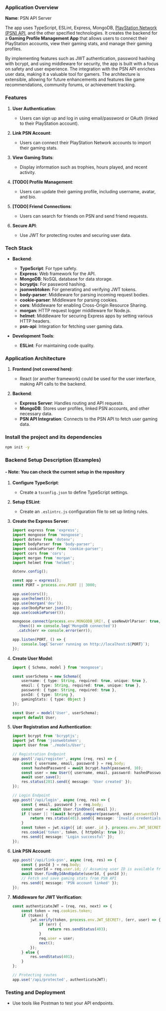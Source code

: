 ### Application Overview

**Name**: PSN API Server

The app uses TypeScript, ESLint, Express, MongoDB, [PlayStation Network (PSN) API](https://andshrew.github.io/PlayStation-Trophies/#/APIv2), and the other specified technologies. It creates the backend for a **Gaming Profile Management App** that allows users to connect their PlayStation accounts, view their gaming stats, and manage their gaming profiles.

By implementing features such as JWT authentication, password hashing with bcrypt, and using middleware for security, the app is built with a focus on safety and user experience. The integration with the PSN API enriches user data, making it a valuable tool for gamers. The architecture is extensible, allowing for future enhancements and features like game recommendations, community forums, or achievement tracking.

### Features

1. **User Authentication**:
   - Users can sign up and log in using email/password or OAuth (linked to their PlayStation account).

2. **Link PSN Account**:
   - Users can connect their PlayStation Network accounts to import their gaming stats.

3. **View Gaming Stats**:
   - Display information such as trophies, hours played, and recent activity.

4. **[TODO] Profile Management**:
   - Users can update their gaming profile, including username, avatar, and bio.

5. **[TODO] Friend Connections**:
   - Users can search for friends on PSN and send friend requests.

6. **Secure API**:
   - Use JWT for protecting routes and securing user data.

### Tech Stack

- **Backend**:
  - **TypeScript**: For type safety.
  - **Express**: Web framework for the API.
  - **MongoDB**: NoSQL database for data storage.
  - **bcryptjs**: For password hashing.
  - **jsonwebtoken**: For generating and verifying JWT tokens.
  - **body-parser**: Middleware for parsing incoming request bodies.
  - **cookie-parser**: Middleware for parsing cookies.
  - **cors**: Middleware for enabling Cross-Origin Resource Sharing.
  - **morgan**: HTTP request logger middleware for Node.js.
  - **helmet**: Middleware for securing Express apps by setting various HTTP headers.
  - **psn-api**: Integration for fetching user gaming data.

- **Development Tools**:
  - **ESLint**: For maintaining code quality.


### Application Architecture

1. **Frontend (not covered here)**:
   - React (or another framework) could be used for the user interface, making API calls to the backend.

2. **Backend**:
   - **Express Server**: Handles routing and API requests.
   - **MongoDB**: Stores user profiles, linked PSN accounts, and other necessary data.
   - **PSN API Integration**: Connects to the PSN API to fetch user gaming data.

### Install the project and its dependencies

```bash
npm init -y
```

### Backend Setup Description (Examples)
#### - Note: You can check the current setup in the repository

1. **Configure TypeScript**:
   - Create a `tsconfig.json` to define TypeScript settings.

2. **Setup ESLint**:
   - Create an `.eslintrc.js` configuration file to set up linting rules.

3. **Create the Express Server**:
   ```typescript
   import express from 'express';
   import mongoose from 'mongoose';
   import dotenv from 'dotenv';
   import bodyParser from 'body-parser';
   import cookieParser from 'cookie-parser';
   import cors from 'cors';
   import morgan from 'morgan';
   import helmet from 'helmet';

   dotenv.config();

   const app = express();
   const PORT = process.env.PORT || 3000;

   app.use(cors());
   app.use(helmet());
   app.use(morgan('dev'));
   app.use(bodyParser.json());
   app.use(cookieParser());

   mongoose.connect(process.env.MONGODB_URI!, { useNewUrlParser: true, useUnifiedTopology: true })
     .then(() => console.log('MongoDB connected'))
     .catch(err => console.error(err));

   app.listen(PORT, () => {
       console.log(`Server running on http://localhost:${PORT}`);
   });
   ```

4. **Create User Model**:
   ```typescript
   import { Schema, model } from 'mongoose';

   const userSchema = new Schema({
       username: { type: String, required: true, unique: true },
       email: { type: String, required: true, unique: true },
       password: { type: String, required: true },
       psnId: { type: String },
       gamingStats: { type: Object }
   });

   const User = model('User', userSchema);
   export default User;
   ```

5. **User Registration and Authentication**:
   ```typescript
   import bcrypt from 'bcryptjs';
   import jwt from 'jsonwebtoken';
   import User from './models/User';

   // Registration Endpoint
   app.post('/api/register', async (req, res) => {
       const { username, email, password } = req.body;
       const hashedPassword = await bcrypt.hash(password, 10);
       const user = new User({ username, email, password: hashedPassword });
       await user.save();
       res.status(201).send({ message: 'User created' });
   });

   // Login Endpoint
   app.post('/api/login', async (req, res) => {
       const { email, password } = req.body;
       const user = await User.findOne({ email });
       if (!user || !(await bcrypt.compare(password, user.password))) {
           return res.status(401).send({ message: 'Invalid credentials' });
       }
       const token = jwt.sign({ id: user._id }, process.env.JWT_SECRET!, { expiresIn: '1h' });
       res.cookie('token', token, { httpOnly: true });
       res.send({ message: 'Login successful' });
   });
   ```

6. **Link PSN Account**:
   ```typescript
   app.post('/api/link-psn', async (req, res) => {
       const { psnId } = req.body;
       const userId = req.user.id; // Assuming user ID is available from JWT middleware
       await User.findByIdAndUpdate(userId, { psnId });
       // Fetch and save gaming stats from PSN API
       res.send({ message: 'PSN account linked' });
   });
   ```

7. **Middleware for JWT Verification**:
   ```typescript
   const authenticateJWT = (req, res, next) => {
       const token = req.cookies.token;
       if (token) {
           jwt.verify(token, process.env.JWT_SECRET!, (err, user) => {
               if (err) {
                   return res.sendStatus(403);
               }
               req.user = user;
               next();
           });
       } else {
           res.sendStatus(401);
       }
   };

   // Protecting routes
   app.use('/api/protected', authenticateJWT);
   ```


### Testing and Deployment
- Use tools like Postman to test your API endpoints.
